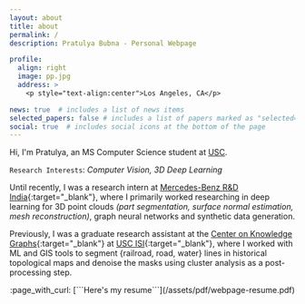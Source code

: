```yaml
---
layout: about
title: about
permalink: /
description: Pratulya Bubna - Personal Webpage

profile:
  align: right
  image: pp.jpg
  address: >
    <p style="text-align:center">Los Angeles, CA</p>

news: true  # includes a list of news items
selected_papers: false # includes a list of papers marked as "selected={true}"
social: true  # includes social icons at the bottom of the page
---
```


Hi, I'm Pratulya, an MS Computer Science student at <a href="https://usc.edu" target="_blank">USC</a>. <br>

`Research Interests`: _Computer Vision, 3D Deep Learning_

Until recently, I was a research intern at [Mercedes-Benz R&D India](https://mbrdi.co.in){:target="\_blank"}, where I primarily worked researching in deep learning for 3D point clouds _(part segmentation, surface normal estimation, mesh reconstruction)_,  graph neural networks and synthetic data generation.

Previously, I was a graduate research assistant at the [Center on Knowledge Graphs](http://usc-isi-i2.github.io/home/){:target="\_blank"} at [USC ISI](https://isi.edu){:target="\_blank"}, where I worked with ML and GIS tools to segment {railroad, road, water} lines in historical topological maps and denoise the masks using cluster analysis as a post-processing step.

<p style="text-align:center" markdown="1">
	:page_with_curl: [```Here's my resume```](/assets/pdf/webpage-resume.pdf)
</p>
